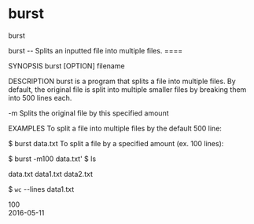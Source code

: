 # burst

burst

burst -- Splits an inputted file into multiple files. ====

SYNOPSIS
burst [OPTION] filename

DESCRIPTION
burst is a program that splits a file into multiple files. By default, the original file is split into multiple smaller files by breaking them into 500 lines each.

-m Splits the original file by this specified amount

EXAMPLES
To split a file into multiple files by the default 500 line:

$ burst data.txt
To split a file by a specified amount (ex. 100 lines):

$ burst -m100 data.txt'
$ ls

data.txt data1.txt data2.txt

$ `wc` --lines data1.txt

100   
2016-05-11
